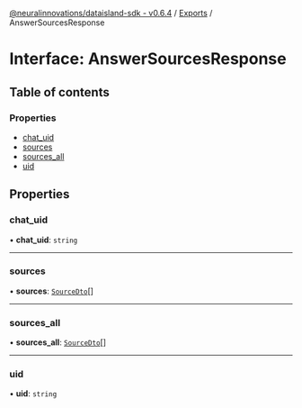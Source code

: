 [@neuralinnovations/dataisland-sdk - v0.6.4](../../README.md) / [Exports](../modules.md) / AnswerSourcesResponse

# Interface: AnswerSourcesResponse

## Table of contents

### Properties

- [chat\_uid](AnswerSourcesResponse.md#chat_uid)
- [sources](AnswerSourcesResponse.md#sources)
- [sources\_all](AnswerSourcesResponse.md#sources_all)
- [uid](AnswerSourcesResponse.md#uid)

## Properties

### chat\_uid

• **chat\_uid**: `string`

___

### sources

• **sources**: [`SourceDto`](SourceDto.md)[]

___

### sources\_all

• **sources\_all**: [`SourceDto`](SourceDto.md)[]

___

### uid

• **uid**: `string`
